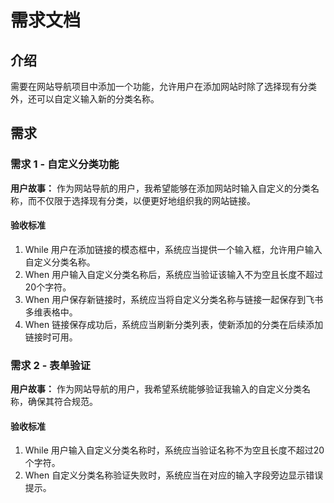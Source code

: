 # 需求文档

## 介绍

需要在网站导航项目中添加一个功能，允许用户在添加网站时除了选择现有分类外，还可以自定义输入新的分类名称。

## 需求

### 需求 1 - 自定义分类功能

**用户故事：** 作为网站导航的用户，我希望能够在添加网站时输入自定义的分类名称，而不仅限于选择现有分类，以便更好地组织我的网站链接。

#### 验收标准

1. While 用户在添加链接的模态框中，系统应当提供一个输入框，允许用户输入自定义分类名称。
2. When 用户输入自定义分类名称后，系统应当验证该输入不为空且长度不超过20个字符。
3. When 用户保存新链接时，系统应当将自定义分类名称与链接一起保存到飞书多维表格中。
4. When 链接保存成功后，系统应当刷新分类列表，使新添加的分类在后续添加链接时可用。

### 需求 2 - 表单验证

**用户故事：** 作为网站导航的用户，我希望系统能够验证我输入的自定义分类名称，确保其符合规范。

#### 验收标准

1. While 用户输入自定义分类名称时，系统应当验证名称不为空且长度不超过20个字符。
2. When 自定义分类名称验证失败时，系统应当在对应的输入字段旁边显示错误提示。